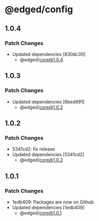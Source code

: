 # @edged/config

## 1.0.4

### Patch Changes

- Updated dependencies [830dc30]
  - @edged/core@1.0.4

## 1.0.3

### Patch Changes

- Updated dependencies [6bed991]
  - @edged/core@1.0.3

## 1.0.2

### Patch Changes

- 5341cd2: fix release
- Updated dependencies [5341cd2]
  - @edged/core@1.0.2

## 1.0.1

### Patch Changes

- 1edb409: Packages are now on Github
- Updated dependencies [1edb409]
  - @edged/core@1.0.1
